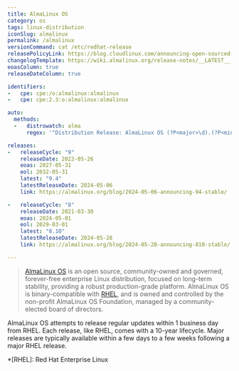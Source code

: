 ```yaml
---
title: AlmaLinux OS
category: os
tags: linux-distribution
iconSlug: almalinux
permalink: /almalinux
versionCommand: cat /etc/redhat-release
releasePolicyLink: https://blog.cloudlinux.com/announcing-open-sourced-community-driven-rhel-fork-by-cloudlinux
changelogTemplate: https://wiki.almalinux.org/release-notes/__LATEST__.html
eoasColumn: true
releaseDateColumn: true

identifiers:
-   cpe: cpe:/o:almalinux:almalinux
-   cpe: cpe:2.3:o:almalinux:almalinux

auto:
  methods:
  -   distrowatch: alma
      regex: '^Distribution Release: AlmaLinux OS (?P<major>\d).(?P<minor>\d+)$'

releases:
-   releaseCycle: "9"
    releaseDate: 2022-05-26
    eoas: 2027-05-31
    eol: 2032-05-31
    latest: "9.4"
    latestReleaseDate: 2024-05-06
    link: https://almalinux.org/blog/2024-05-06-announcing-94-stable/

-   releaseCycle: "8"
    releaseDate: 2021-03-30
    eoas: 2024-05-01
    eol: 2029-03-01
    latest: "8.10"
    latestReleaseDate: 2024-05-28
    link: https://almalinux.org/blog/2024-05-28-announcing-810-stable/

---
```


> [AlmaLinux OS](https://almalinux.org/) is an open source, community-owned and governed,
> forever-free enterprise Linux distribution, focused on long-term stability, providing a robust
> production-grade platform. AlmaLinux OS is binary-compatible with
> [RHEL](https://www.redhat.com/en/technologies/linux-platforms/enterprise-linux), and is owned
> and controlled by the non-profit AlmaLinux OS Foundation, managed by a community-elected
> board of directors.

AlmaLinux OS attempts to release regular updates within 1 business day from RHEL. Each release, like
RHEL, comes with a 10-year lifecycle. Major releases are typically available within a few days to a
few weeks following a major RHEL release.

*[RHEL]: Red Hat Enterprise Linux
